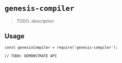 # `genesis-compiler`

> TODO: description

## Usage

```
const genesisCompiler = require('genesis-compiler');

// TODO: DEMONSTRATE API
```
